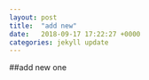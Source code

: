 ```yaml
---
layout: post
title:  "add new"
date:   2018-09-17 17:22:27 +0000
categories: jekyll update
---
```

##add new one
